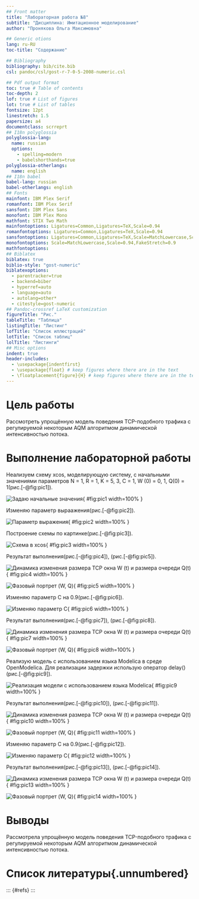 ```yaml
---
## Front matter
title: "Лабораторная работа №8"
subtitle: "Дисциплина: Имитационное моделирование"
author: "Пронякова Ольга Максимовна"

## Generic otions
lang: ru-RU
toc-title: "Содержание"

## Bibliography
bibliography: bib/cite.bib
csl: pandoc/csl/gost-r-7-0-5-2008-numeric.csl

## Pdf output format
toc: true # Table of contents
toc-depth: 2
lof: true # List of figures
lot: true # List of tables
fontsize: 12pt
linestretch: 1.5
papersize: a4
documentclass: scrreprt
## I18n polyglossia
polyglossia-lang:
  name: russian
  options:
	- spelling=modern
	- babelshorthands=true
polyglossia-otherlangs:
  name: english
## I18n babel
babel-lang: russian
babel-otherlangs: english
## Fonts
mainfont: IBM Plex Serif
romanfont: IBM Plex Serif
sansfont: IBM Plex Sans
monofont: IBM Plex Mono
mathfont: STIX Two Math
mainfontoptions: Ligatures=Common,Ligatures=TeX,Scale=0.94
romanfontoptions: Ligatures=Common,Ligatures=TeX,Scale=0.94
sansfontoptions: Ligatures=Common,Ligatures=TeX,Scale=MatchLowercase,Scale=0.94
monofontoptions: Scale=MatchLowercase,Scale=0.94,FakeStretch=0.9
mathfontoptions:
## Biblatex
biblatex: true
biblio-style: "gost-numeric"
biblatexoptions:
  - parentracker=true
  - backend=biber
  - hyperref=auto
  - language=auto
  - autolang=other*
  - citestyle=gost-numeric
## Pandoc-crossref LaTeX customization
figureTitle: "Рис."
tableTitle: "Таблица"
listingTitle: "Листинг"
lofTitle: "Список иллюстраций"
lotTitle: "Список таблиц"
lolTitle: "Листинги"
## Misc options
indent: true
header-includes:
  - \usepackage{indentfirst}
  - \usepackage{float} # keep figures where there are in the text
  - \floatplacement{figure}{H} # keep figures where there are in the text
---
```


# Цель работы

Рассмотреть упрощённую модель поведения TCP-подобного трафика с регулируемой некоторым AQM алгоритмом динамической интенсивностью потока.

# Выполнение лабораторной работы

Hеализуем схему xcos, моделирующую систему, с начальными значениями параметров N = 1, R = 1, K = 5, 3, C = 1, W (0) = 0, 1, Q(0) = 1(рис.[-@fig:pic1]).

![Задаю начальные значения](image/pic1.jpeg){ #fig:pic1 width=100% }

Изменяю параметр выраажения(рис.[-@fig:pic2]).

![Параметр выражения](image/pic2.jpeg){ #fig:pic2 width=100% }

Построение схемы по картинке(рис.[-@fig:pic3]).

![Схема в xcos](image/pic3.jpeg){ #fig:pic3 width=100% }

Результат выполнения(рис.[-@fig:pic4]), (рис.[-@fig:pic5]).

![Динамика изменения размера TCP окна W (t) и размера очереди Q(t)](image/pic4.jpeg){ #fig:pic4 width=100% }

![Фазовый портрет (W, Q)](image/pic5.jpeg){ #fig:pic5 width=100% }

Изменяю параметр С на 0.9(рис.[-@fig:pic6]).

![Изменяю параметр С](image/pic6.jpeg){ #fig:pic6 width=100% }

Результат выполнения(рис.[-@fig:pic7]), (рис.[-@fig:pic8]).

![Динамика изменения размера TCP окна W (t) и размера очереди Q(t)](image/pic7.jpeg){ #fig:pic7 width=100% }

![Фазовый портрет (W, Q)](image/pic8.jpeg){ #fig:pic8 width=100% }

Реализую модель с использованием языка Modelica в среде OpenModelica. Для реализации задержки использую оператор delay()(рис.[-@fig:pic9]).

![Реализация модели с использованием языка Modelica](image/pic9.jpeg){ #fig:pic9 width=100% }

Результат выполнения(рис.[-@fig:pic10]), (рис.[-@fig:pic11]).

![Динамика изменения размера TCP окна W (t) и размера очереди Q(t)](image/pic10.jpeg){ #fig:pic10 width=100% }

![Фазовый портрет (W, Q)](image/pic11.jpeg){ #fig:pic11 width=100% }

Изменяю параметр С на 0.9(рис.[-@fig:pic12]).

![Изменяю параметр С](image/pic12.jpeg){ #fig:pic12 width=100% }

Результат выполнения(рис.[-@fig:pic13]), (рис.[-@fig:pic14]).

![Динамика изменения размера TCP окна W (t) и размера очереди Q(t)](image/pic13.jpeg){ #fig:pic13 width=100% }

![Фазовый портрет (W, Q)](image/pic14.jpeg){ #fig:pic14 width=100% }


# Выводы

Рассмотрела упрощённую модель поведения TCP-подобного трафика с регулируемой некоторым AQM алгоритмом динамической интенсивностью потока.

# Список литературы{.unnumbered}

::: {#refs}
:::

